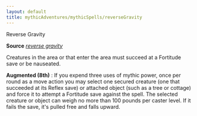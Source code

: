 ```yaml
---
layout: default
title: mythicAdventures/mythicSpells/reverseGravity
---
```

Reverse Gravity

**Source** [_reverse gravity_](spells/reverseGravity#_reverse-gravity)

Creatures in the area or that enter the area must succeed at a Fortitude save or be nauseated.

**Augmented (8th)** : If you expend three uses of mythic power, once per round as a move action you may select one secured creature (one that succeeded at its Reflex save) or attached object (such as a tree or cottage) and force it to attempt a Fortitude save against the spell. The selected creature or object can weigh no more than 100 pounds per caster level. If it fails the save, it's pulled free and falls upward.

